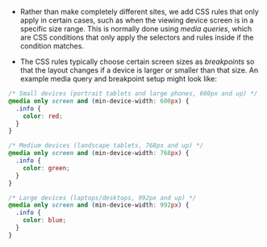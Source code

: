 - Rather than make completely different sites, we add CSS rules that only apply in certain cases, such as when the viewing device screen is in a specific size range. This is normally done using _media queries_, which are CSS conditions that only apply the selectors and rules inside if the condition matches. 

- The CSS rules typically choose certain screen sizes as _breakpoints_ so that the layout changes if a device is larger or smaller than that size. An example media query and breakpoint setup might look like:

```scss
/* Small devices (portrait tablets and large phones, 600px and up) */
@media only screen and (min-device-width: 600px) {
  .info {
    color: red;
  }
}

/* Medium devices (landscape tablets, 768px and up) */
@media only screen and (min-device-width: 768px) {
  .info {
    color: green;
  }
}

/* Large devices (laptops/desktops, 992px and up) */
@media only screen and (min-device-width: 992px) {
  .info {
    color: blue;
  }
}
```